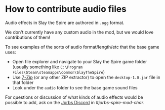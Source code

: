 # How to contribute audio files

Audio effects in Slay the Spire are authored in `.ogg` format.

We don't currently have any custom audio in the mod, but we would love contributions of them!

To see examples of the sorts of audio format/length/etc that the base game uses:

* Open file explorer and navigate to your Slay the Spire game folder (usually something like `C:\Program Files\Steam\steamapps\common\SlayTheSpire`)
* Use [7-Zip](https://www.7-zip.org/) (or any other ZIP extractor) to open the `desktop-1.0.jar` file in that folder
* Look under the `audio` folder to see the base game sound files

For questions or discussion of what kinds of audio effects would be possible to add, ask on the [Jorbs Discord](https://discord.gg/invite/jorbs) in *#jorbs-spire-mod-char*.
